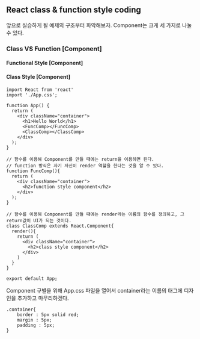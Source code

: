 ## React class & function style coding

앞으로 실습하게 될 예제의 구조부터 파악해보자. Component는 크게 세 가지로 나눌 수 있다.

### Class VS Function [Component]

#### 	Functional Style [Component]

#### 	Class Style [Component]



```react
import React from 'react'
import './App.css';

function App() {
  return (
    <div className="container">
      <h1>Hello World</h1>
      <FuncComp></FuncComp>
      <ClassComp></ClassComp>
    </div> 
  );
}

// 함수를 이용해 Component를 만들 때에는 return을 이용하면 된다.
// function 방식은 자기 자신이 render 역할을 한다는 것을 알 수 있다.
function FuncComp(){
  return (
    <div className="container">
      <h2>function style component</h2>
    </div>
  );
}

// 함수를 이용해 Component를 만들 때에는 render라는 이름의 함수를 정의하고, 그 return값이 UI가 되는 것이다.
class ClassComp extends React.Component{
  render(){
    return (
      <div className="container">
        <h2>class style component</h2>
      </div>
    )
  }
}

export default App;
```

 

Component 구별을 위해  App.css 파일을 열어서 container라는 이름의 태그에 디자인을 추가하고 마무리하겠다.

```react
.container{
    border : 5px solid red;
    margin : 5px;
    padding : 5px;
}
```
